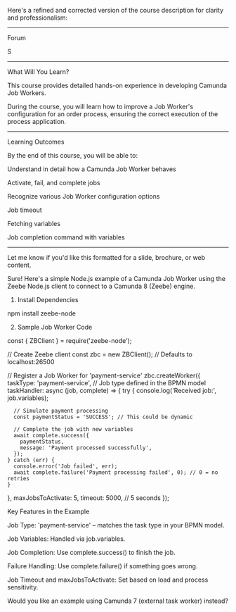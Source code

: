Here's a refined and corrected version of the course description for clarity and professionalism:


---

Forum

S


---

What Will You Learn?

This course provides detailed hands-on experience in developing Camunda Job Workers.

During the course, you will learn how to improve a Job Worker's configuration for an order process, ensuring the correct execution of the process application.


---

Learning Outcomes

By the end of this course, you will be able to:

Understand in detail how a Camunda Job Worker behaves

Activate, fail, and complete jobs

Recognize various Job Worker configuration options

Job timeout

Fetching variables

Job completion command with variables




---

Let me know if you'd like this formatted for a slide, brochure, or web content.




Sure! Here's a simple Node.js example of a Camunda Job Worker using the Zeebe Node.js client to connect to a Camunda 8 (Zeebe) engine.

1. Install Dependencies

npm install zeebe-node

2. Sample Job Worker Code

const { ZBClient } = require('zeebe-node');

// Create Zeebe client
const zbc = new ZBClient(); // Defaults to localhost:26500

// Register a Job Worker for 'payment-service'
zbc.createWorker({
  taskType: 'payment-service', // Job type defined in the BPMN model
  taskHandler: async (job, complete) => {
    try {
      console.log('Received job:', job.variables);

      // Simulate payment processing
      const paymentStatus = 'SUCCESS'; // This could be dynamic

      // Complete the job with new variables
      await complete.success({
        paymentStatus,
        message: 'Payment processed successfully',
      });
    } catch (err) {
      console.error('Job failed', err);
      await complete.failure('Payment processing failed', 0); // 0 = no retries
    }
  },
  maxJobsToActivate: 5,
  timeout: 5000, // 5 seconds
});

Key Features in the Example

Job Type: 'payment-service' – matches the task type in your BPMN model.

Job Variables: Handled via job.variables.

Job Completion: Use complete.success() to finish the job.

Failure Handling: Use complete.failure() if something goes wrong.

Job Timeout and maxJobsToActivate: Set based on load and process sensitivity.


Would you like an example using Camunda 7 (external task worker) instead?

